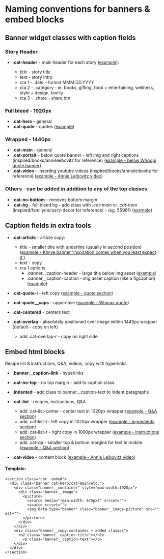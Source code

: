 # Naming conventions for banners & embed blocks

## **Banner widget** classes with caption fields

### Story Header

- **.cat-header** - main header for each story ([example](https://preview.indigo.ca/Admin/ContentDetails.aspx?id=55960&language=4105)):

  - title - story title
  - text - story intro
  - cta 1 - .date - format MMM.DD.YYYY
  - cta 2 - .category - ie. books, gifting, food + entertaining, wellness, style + design, family
  - cta 3 - .share - share btn

### Full bleed - 1920px

- **.cat-hero** - general
- **.cat-quote** - quotes ([example](https://preview.indigo.ca/Admin/ContentDetails.aspx?id=55963&language=4105))

### Wrapped - 1440px

- **.cat-main** - general
- **.cat-portait** - below quote banner - left img and right captions (inspired/books/annieleibovitz for reference) ([example - below Whoopi quote banner](https://preview.indigo.ca/en-ca/inspired/books/))
- **.cat-video** - inserting youtube videos (inspired/books/annieleibovitz for reference) ([example - Annie Leibovitz video](https://preview.indigo.ca/en-ca/inspired/books/))

### Others - can be added in addition to any of the top classes
- **.cat-no-bottom** - removes bottom margin 
- **.cat-bg** - full bleed bg - add class with *.cat-main* or *.cat-hero* (inspired/family/nursery-decor for reference) - (eg. 55961) ([example](https://preview.indigo.ca/en-ca/inspired/family/nursery-decor))

## **Caption fields** in extra tools

- **.cat-article** - article copy:

  - title - smaller title with underline (usually in second position) ([example - Kimye banner 'inspiration comes when you least expect it'](https://preview.indigo.ca/en-ca/inspired/books/))
  - text - copy
  - cta 1 options:
    - .banner\_\_caption-header - large title below img asset ([example](https://preview.indigo.ca/en-ca/inspired/family/nursery-decor))
    - .banner\_\_caption-caption - img asset caption (like a figcaption) ([example](https://preview.indigo.ca/Admin/ContentDetails.aspx?id=55956&language=4105))

- **.cat-quote-l** - left copy ([example - quote section](https://preview.indigo.ca/en-ca/inspired/family/nursery-decor))
- **.cat-quote\_\_caps** - uppercase ([example - Whoopi quote](https://preview.indigo.ca/en-ca/inspired/books/))
- **.cat-centered** - centers text
- **.cat-overlap** - absolutely positioned over image within 1440px wrapper (default - copy on left)
  - add .cat-overlap-r - copy on right side

## Embed html blocks

Recipe list & instructions, Q&A, videos, copy with hyperlinks

- **.banner\_\_caption-link** - hyperlinks
- **.cat-no-top** - no top margin - add to caption class
- **.indented** - add class to banner__caption-text to indent paragraphs

- **.cat-list** - recipes, instructions, Q&A

  - add .cat-list-center - center text in 1020px wrapper ([example - Q&A section](https://preview.indigo.ca/en-ca/inspired/food-entertaining))
  - add .cat-list-l - left copy in 1020px wrapper ([example - ingredients section](https://preview.indigo.ca/en-ca/inspired/food-entertaining))
  - add .cat-list-r - right copy in 1060px wrapper ([example - instructions section](https://preview.indigo.ca/en-ca/inspired/food-entertaining))
  - add .cat-qa - smaller top & bottom margins for text in mobile ([example - Q&A section](https://preview.indigo.ca/en-ca/inspired/food-entertaining))

- **.cat-video** - content block ([example - Annie Leibovitz video](https://preview.indigo.ca/Admin/ContentDetails.aspx?id=55987&language=4105))

#### Template:

```
<section class="cat__embed">
  <div class="banner cat-hero/cat-main/etc.">
    <div class="banner__container" style="max-width:1920px">
      <div class="banner__image">
        <picture>
          <source media="(min-width: 675px)" srcset="">
          <source srcset="">
          <img data-type="banner" class="banner__image-picture" src="" alt="">
        </picture>
      </div>
    </div>
    <div class="banner__copy-container + added classes">
      <h2 class="banner__caption-title"></h2>
        <p class="banner__caption-text"></p>
    </div>
  </div>
</section>
```
